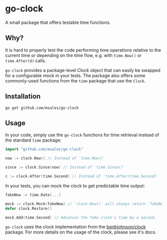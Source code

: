 # go-clock
A small package that offers testable time functions.

## Why?
It is hard to properly test the code performing time operations relative to the current time
or depending on the time flow, e.g. with `time.Now()` or `time.After(d)` calls.

`go-clock` provides a package-level Clock object that can easily be swapped for a configurable mock in your tests.
The package also offers some commonly-used functions from the `time` package that use the `Clock`.

## Installation
```shell script
go get github.com/msales/go-clock
```

## Usage
In your code, simply use the `go-clock` functions for time retrieval instead of the standard `time` package:

```go
import "github.com/msales/go-clock"

now := clock.Now() // Instead of `time.Now()`

since := clock.Since(now) // Instead of `time.Since()`

c := clock.After(time.Second) // Instead of `time.After(time.Second)`
```

In your tests, you can mock the clock to get predictable time output:

```go
fakeNow := time.Date(...)

mock := clock.Mock(fakeNow) // `clock.Now()` will always return `fakeNow` time.
defer clock.Restore()

mock.Add(time.Second) // Advances the fake clock's time by a second.
```

`go-clock` uses the clock implementation from the [benbjohnson/clock](https://github.com/benbjohnson/clock) package.
For more details on the usage of the clock, please see it's docs.
